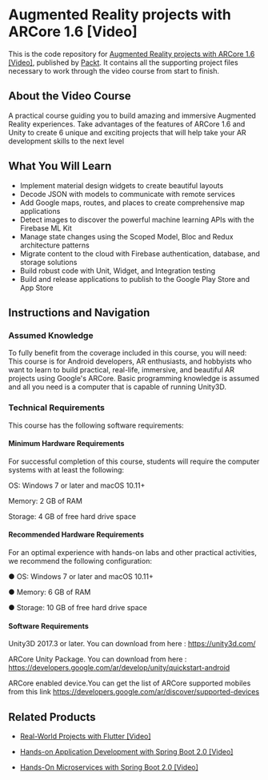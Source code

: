 # Augmented Reality projects with ARCore 1.6 [Video]
This is the code repository for [Augmented Reality projects with ARCore 1.6 [Video]](https://www.packtpub.com/application-development/augmented-reality-projects-arcore-16-video?utm_source=github&utm_medium=repository&utm_campaign=9781789618136), published by [Packt](https://www.packtpub.com/?utm_source=github). It contains all the supporting project files necessary to work through the video course from start to finish.
## About the Video Course
A practical course guiding you to build amazing and immersive Augmented Reality experiences. Take advantages of the features of ARCore 1.6 and Unity to create 6 unique and exciting projects that will help take your AR development skills to the next level

<H2>What You Will Learn</H2>
<DIV class=book-info-will-learn-text>
<UL>
<LI>Implement material design widgets to create beautiful layouts&nbsp; 
<LI>Decode JSON with models to communicate with remote services&nbsp; 
<LI>Add Google maps, routes, and places to create comprehensive map applications&nbsp; 
<LI>Detect images to discover the powerful machine learning APIs with the Firebase ML Kit&nbsp; 
<LI>Manage state changes using the Scoped Model, Bloc and Redux architecture patterns 
<LI>Migrate content to the cloud with Firebase authentication, database, and storage solutions&nbsp; 
<LI>Build robust code with Unit, Widget, and Integration testing&nbsp; 
<LI>Build and release applications to publish to the Google Play Store and App Store </LI></UL></DIV>

## Instructions and Navigation
### Assumed Knowledge
To fully benefit from the coverage included in this course, you will need:<br/>
This course is for Android developers, AR enthusiasts, and hobbyists who want to learn to build practical, real-life, immersive, and beautiful AR projects using Google's ARCore. Basic programming knowledge is assumed and all you need is a computer that is capable of running Unity3D.
### Technical Requirements
This course has the following software requirements:<br/>
#### Minimum Hardware Requirements

For successful completion of this course, students will require the computer systems with at least the following:

OS: Windows 7 or later and macOS 10.11+

Memory: 2 GB of RAM

Storage: 4 GB of free hard drive space

#### Recommended Hardware Requirements

For an optimal experience with hands-on labs and other practical activities, we recommend the following configuration:

● OS: Windows 7 or later and macOS 10.11+

● Memory: 6 GB of RAM

● Storage: 10 GB of free hard drive space

#### Software Requirements

Unity3D  2017.3 or later. You can download from here  :  https://unity3d.com/

ARCore  Unity Package. You can download from here : https://developers.google.com/ar/develop/unity/quickstart-android

ARCore enabled device.You can get the list of ARCore supported mobiles from this link https://developers.google.com/ar/discover/supported-devices

## Related Products
* [Real-World Projects with Flutter [Video]](https://www.packtpub.com/application-development/real-world-projects-flutter-video?utm_source=github&utm_medium=repository&utm_campaign=9781789616033)

* [Hands-on Application Development with Spring Boot 2.0 [Video]](https://www.packtpub.com/application-development/hands-application-development-spring-boot-20-video?utm_source=github&utm_medium=repository&utm_campaign=9781789137712)

* [Hands-On Microservices with Spring Boot 2.0 [Video]](https://www.packtpub.com/application-development/hands-microservices-spring-boot-20-video?utm_source=github&utm_medium=repository&utm_campaign=9781788991551)
